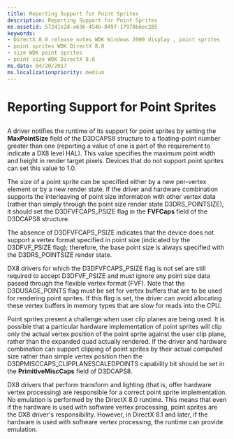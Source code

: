 ```yaml
---
title: Reporting Support for Point Sprites
description: Reporting Support for Point Sprites
ms.assetid: 57241e2d-a636-454b-8497-17978b6ec285
keywords:
- DirectX 8.0 release notes WDK Windows 2000 display , point sprites
- point sprites WDK DirectX 8.0
- size WDK point sprites
- point size WDK DirectX 8.0
ms.date: 04/20/2017
ms.localizationpriority: medium
---
```


# Reporting Support for Point Sprites


## <span id="ddk_reporting_support_for_point_sprites_gg"></span><span id="DDK_REPORTING_SUPPORT_FOR_POINT_SPRITES_GG"></span>


A driver notifies the runtime of its support for point sprites by setting the **MaxPointSize** field of the D3DCAPS8 structure to a floating-point number greater than one (reporting a value of one is part of the requirement to indicate a DX8 level HAL). This value specifies the maximum point width and height in render target pixels. Devices that do not support point sprites can set this value to 1.0.

The size of a point sprite can be specified either by a new per-vertex element or by a new render state. If the driver and hardware combination supports the interleaving of point size information with other vertex data (rather than simply through the point size render state D3DRS\_POINTSIZE), it should set the D3DFVFCAPS\_PSIZE flag in the **FVFCaps** field of the D3DCAPS8 structure.

The absence of D3DFVFCAPS\_PSIZE indicates that the device does not support a vertex format specified in point size (indicated by the D3DFVF\_PSIZE flag); therefore, the base point size is always specified with the D3DRS\_POINTSIZE render state.

DX8 drivers for which the D3DFVFCAPS\_PSIZE flag is not set are still required to accept D3DFVF\_PSIZE and must ignore any point size data passed through the flexible vertex format (FVF). Note that the D3DUSAGE\_POINTS flag must be set for vertex buffers that are to be used for rendering point sprites. If this flag is set, the driver can avoid allocating these vertex buffers in memory types that are slow for reads into the CPU.

Point sprites present a challenge when user clip planes are being used. It is possible that a particular hardware implementation of point sprites will clip only the actual vertex position of the point sprite against the user clip plane, rather than the expanded quad actually rendered. If the driver and hardware combination can support clipping of point sprites by their actual computed size rather than simple vertex position then the D3DPMISCCAPS\_CLIPPLANESCALEDPOINTS capability bit should be set in the **PrimitiveMiscCaps** field of D3DCAPS8.

DX8 drivers that perform transform and lighting (that is, offer hardware vertex processing) are responsible for a correct point sprite implementation. No emulation is performed by the DirectX 8.0 runtime. This means that even if the hardware is used with software vertex processing, point sprites are the DX8 driver's responsibility. However, in DirectX 8.1 and later, if the hardware is used with software vertex processing, the runtime can provide emulation.

 

 






